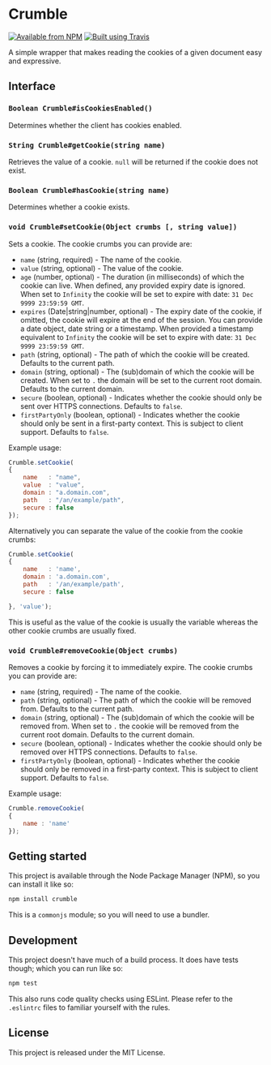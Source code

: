 # Crumble

[![Available from NPM](https://img.shields.io/npm/v/crumble.svg?maxAge=900)](https://www.npmjs.com/package/crumble)
[![Built using Travis](https://img.shields.io/travis/lsphillips/Crumble/master.svg?maxAge=900)](https://travis-ci.org/lsphillips/Crumble)

A simple wrapper that makes reading the cookies of a given document easy and expressive.

## Interface

### `Boolean Crumble#isCookiesEnabled()`

Determines whether the client has cookies enabled.

### `String Crumble#getCookie(string name)`

Retrieves the value of a cookie. `null` will be returned if the cookie does not exist.

### `Boolean Crumble#hasCookie(string name)`

Determines whether a cookie exists.

### `void Crumble#setCookie(Object crumbs [, string value])`

Sets a cookie. The cookie crumbs you can provide are:

* `name` (string, required) - The name of the cookie.
* `value` (string, optional) - The value of the cookie.
* `age` (number, optional) - The duration (in milliseconds) of which the cookie can live. When defined, any provided expiry date is ignored. When set to `Infinity` the cookie will be set to expire with date: `31 Dec 9999 23:59:59 GMT`.
* `expires` (Date|string|number, optional) - The expiry date of the cookie, if omitted, the cookie will expire at the end of the session. You can provide a date object, date string or a timestamp. When provided a timestamp equivalent to `Infinity` the cookie will be set to expire with date: `31 Dec 9999 23:59:59 GMT`.
* `path` (string, optional) - The path of which the cookie will be created. Defaults to the current path.
* `domain` (string, optional) - The (sub)domain of which the cookie will be created. When set to `.` the domain will be set to the current root domain. Defaults to the current domain.
* `secure` (boolean, optional) - Indicates whether the cookie should only be sent over HTTPS connections. Defaults to `false`.
* `firstPartyOnly` (boolean, optional) - Indicates whether the cookie should only be sent in a first-party context. This is subject to client support. Defaults to `false`.

Example usage:

``` js
Crumble.setCookie(
{
	name   : "name",
	value  : "value",
	domain : "a.domain.com",
	path   : "/an/example/path",
	secure : false
});
```

Alternatively you can separate the value of the cookie from the cookie crumbs:

``` js
Crumble.setCookie(
{
	name   : 'name',
	domain : 'a.domain.com',
	path   : '/an/example/path',
	secure : false

}, 'value');
```

This is useful as the value of the cookie is usually the variable whereas the other cookie crumbs are usually fixed.

### `void Crumble#removeCookie(Object crumbs)`

Removes a cookie by forcing it to immediately expire. The cookie crumbs you can provide are:

* `name` (string, required) - The name of the cookie.
* `path` (string, optional) - The path of which the cookie will be removed from. Defaults to the current path.
* `domain` (string, optional) - The (sub)domain of which the cookie will be removed from. When set to `.` the cookie will be removed from the current root domain. Defaults to the current domain.
* `secure` (boolean, optional) - Indicates whether the cookie should only be removed over HTTPS connections. Defaults to `false`.
* `firstPartyOnly` (boolean, optional) - Indicates whether the cookie should only be removed in a first-party context. This is subject to client support. Defaults to `false`.

Example usage:

``` js
Crumble.removeCookie(
{
	name : 'name'
});
```

## Getting started

This project is available through the Node Package Manager (NPM), so you can install it like so:

``` sh
npm install crumble
```

This is a `commonjs` module; so you will need to use a bundler.

## Development

This project doesn't have much of a build process. It does have tests though; which you can run like so:

``` sh
npm test
```

This also runs code quality checks using ESLint. Please refer to the `.eslintrc` files to familiar yourself with the rules.

## License

This project is released under the MIT License.
